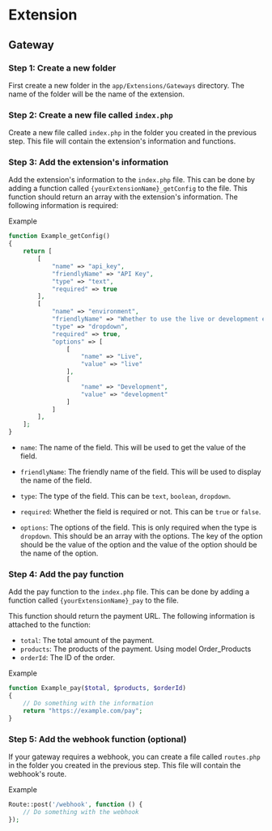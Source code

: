 # Extension

## Gateway  

### Step 1: Create a new folder
First create a new folder in the `app/Extensions/Gateways` directory. The name of the folder will be the name of the extension.

### Step 2: Create a new file called `index.php`
Create a new file called `index.php` in the folder you created in the previous step. This file will contain the extension's information and functions.

### Step 3: Add the extension's information
Add the extension's information to the `index.php` file. This can be done by adding a function called `{yourExtensionName}_getConfig` to the file. This function should return an array with the extension's information. The following information is required:

Example
```php
function Example_getConfig()
{
    return [
        [
            "name" => "api_key",
            "friendlyName" => "API Key",
            "type" => "text",
            "required" => true
        ],
        [
            "name" => "environment",
            "friendlyName" => "Whether to use the live or development environment",
            "type" => "dropdown",
            "required" => true,
            "options" => [
                [
                    "name" => "Live",
                    "value" => "live"
                ],
                [
                    "name" => "Development",
                    "value" => "development"
                ]
            ]
        ],
    ];
}
```

- `name`: The name of the field. This will be used to get the value of the field.
- `friendlyName`: The friendly name of the field. This will be used to display the name of the field.
- `type`: The type of the field. This can be `text`, `boolean`, `dropdown`.
- `required`: Whether the field is required or not. This can be `true` or `false`.

- `options`: The options of the field. This is only required when the type is `dropdown`. This should be an array with the options. The key of the option should be the value of the option and the value of the option should be the name of the option.


### Step 4: Add the pay function
Add the pay function to the `index.php` file. This can be done by adding a function called `{yourExtensionName}_pay` to the file. 

This function should return the payment URL. The following information is attached to the function:

- `total`: The total amount of the payment.
- `products`: The products of the payment. Using model Order_Products
- `orderId`: The ID of the order.

Example
```php
function Example_pay($total, $products, $orderId)
{
    // Do something with the information
    return "https://example.com/pay";
}
```

### Step 5: Add the webhook function (optional)
If your gateway requires a webhook, you can create a file called `routes.php` in the folder you created in the previous step. This file will contain the webhook's route.

Example
```php
Route::post('/webhook', function () {
    // Do something with the webhook
});
```